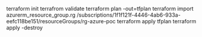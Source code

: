 terraform init
terrafrom validate
terraform plan -out=tfplan 
terraform import azurerm_resource_group.rg /subscriptions/1f1f121f-4446-4ab6-933a-eefc118be151/resourceGroups/rg-azure-poc
terraform apply tfplan
terraform apply -destroy